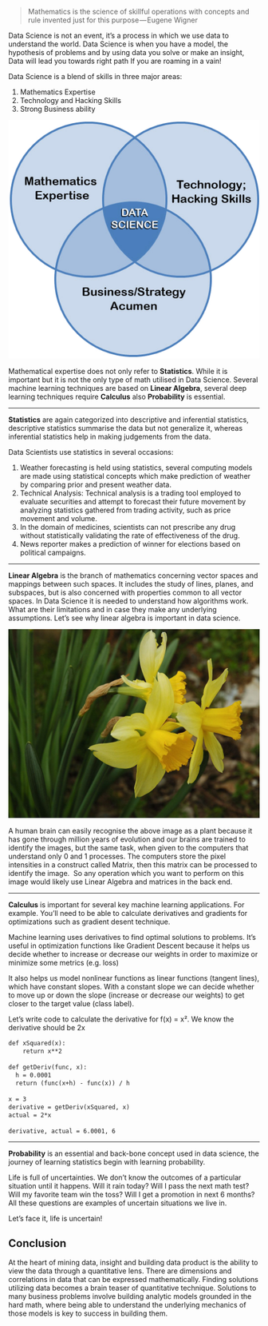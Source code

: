 >Mathematics is the science of skillful operations with concepts and rule invented just for this purpose — Eugene Wigner

Data Science is not an event, it’s a process in which we use data to understand the world. Data Science is when you have a model, the hypothesis of problems and by using data you solve or make an insight, Data will lead you towards right path If you are roaming in a vain!

Data Science is a blend of skills in three major areas: 
1. Mathematics Expertise
2. Technology and Hacking Skills
3. Strong Business ability

![Data Science](/data-science-diagram1.jpg)

Mathematical expertise does not only refer to **Statistics**. While it is important but it is not the only type of math utilised in Data Science. Several machine learning techniques are based on **Linear Algebra**, several deep learning techniques require **Calculus** also **Probability** is essential.

---

**Statistics** are again categorized into descriptive and inferential statistics, descriptive statistics summarise the data but not generalize it, whereas inferential statistics help in making judgements from the data.

Data Scientists use statistics in several occasions:
1. Weather forecasting is held using statistics, several computing models are made using statistical concepts which make prediction of weather by comparing prior and present weather data.
2. Technical Analysis: Technical analysis is a trading tool employed to evaluate securities and attempt to forecast their future movement by analyzing statistics gathered from trading activity, such as price movement and volume.
3. In the domain of medicines, scientists can not prescribe any drug without statistically validating the rate of effectiveness of the drug.
4. News reporter makes a prediction of winner for elections based on political campaigns. 

---

**Linear Algebra** is the branch of mathematics concerning vector spaces and mappings between such spaces. It includes the study of lines, planes, and subspaces, but is also concerned with properties common to all vector spaces. In Data Science it is needed to understand how algorithms work. What are their limitations and in case they make any underlying assumptions.
Let’s see why linear algebra is important in data science.

![Plant Image](/plantimg.jpg)

A human brain can easily recognise the above image as a plant because it has gone through million years of evolution and our brains are trained to identify the images, but the same task, when given to the computers that understand only 0 and 1 processes. The computers store the pixel intensities in a construct called Matrix, then this matrix can be processed to identify the image. 
So any operation which you want to perform on this image would likely use Linear Algebra and matrices in the back end.

---

**Calculus** is important for several key machine learning applications. For example. You’ll need to be able to calculate derivatives and gradients for optimizations such as gradient desent technique.

Machine learning uses derivatives to find optimal solutions to problems. It’s useful in optimization functions like Gradient Descent because it helps us decide whether to increase or decrease our weights in order to maximize or minimize some metrics (e.g. loss)

It also helps us model nonlinear functions as linear functions (tangent lines), which have constant slopes. With a constant slope we can decide whether to move up or down the slope (increase or decrease our weights) to get closer to the target value (class label).

Let’s write code to calculate the derivative for f(x) = x². We know the derivative should be 2x

```
def xSquared(x):
    return x**2

def getDeriv(func, x):
  h = 0.0001
  return (func(x+h) - func(x)) / h

x = 3
derivative = getDeriv(xSquared, x)
actual = 2*x

derivative, actual = 6.0001, 6
```
---

**Probability** is an essential and back-bone concept used in data science, the journey of learning statistics begin with learning probability. 

Life is full of uncertainties. We don’t know the outcomes of a particular situation until it happens. Will it rain today? Will I pass the next math test? Will my favorite team win the toss? Will I get a promotion in next 6 months? All these questions are examples of uncertain situations we live in. 

Let’s face it, life is uncertain!

## Conclusion
At the heart of mining data, insight and building data product is the ability to view the data through a quantitative lens. There are dimensions and correlations in data that can be expressed mathematically. Finding solutions utilizing data becomes a brain teaser of quantitative technique. Solutions to many business problems involve building analytic models grounded in the hard math, where being able to understand the underlying mechanics of those models is key to success in building them.
